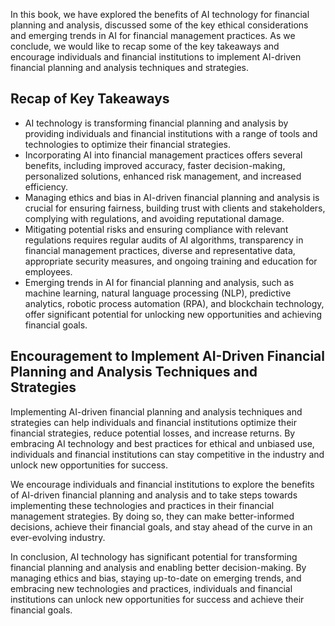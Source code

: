 
In this book, we have explored the benefits of AI technology for financial planning and analysis, discussed some of the key ethical considerations and emerging trends in AI for financial management practices. As we conclude, we would like to recap some of the key takeaways and encourage individuals and financial institutions to implement AI-driven financial planning and analysis techniques and strategies.

Recap of Key Takeaways
----------------------

* AI technology is transforming financial planning and analysis by providing individuals and financial institutions with a range of tools and technologies to optimize their financial strategies.
* Incorporating AI into financial management practices offers several benefits, including improved accuracy, faster decision-making, personalized solutions, enhanced risk management, and increased efficiency.
* Managing ethics and bias in AI-driven financial planning and analysis is crucial for ensuring fairness, building trust with clients and stakeholders, complying with regulations, and avoiding reputational damage.
* Mitigating potential risks and ensuring compliance with relevant regulations requires regular audits of AI algorithms, transparency in financial management practices, diverse and representative data, appropriate security measures, and ongoing training and education for employees.
* Emerging trends in AI for financial planning and analysis, such as machine learning, natural language processing (NLP), predictive analytics, robotic process automation (RPA), and blockchain technology, offer significant potential for unlocking new opportunities and achieving financial goals.

Encouragement to Implement AI-Driven Financial Planning and Analysis Techniques and Strategies
----------------------------------------------------------------------------------------------

Implementing AI-driven financial planning and analysis techniques and strategies can help individuals and financial institutions optimize their financial strategies, reduce potential losses, and increase returns. By embracing AI technology and best practices for ethical and unbiased use, individuals and financial institutions can stay competitive in the industry and unlock new opportunities for success.

We encourage individuals and financial institutions to explore the benefits of AI-driven financial planning and analysis and to take steps towards implementing these technologies and practices in their financial management strategies. By doing so, they can make better-informed decisions, achieve their financial goals, and stay ahead of the curve in an ever-evolving industry.

In conclusion, AI technology has significant potential for transforming financial planning and analysis and enabling better decision-making. By managing ethics and bias, staying up-to-date on emerging trends, and embracing new technologies and practices, individuals and financial institutions can unlock new opportunities for success and achieve their financial goals.